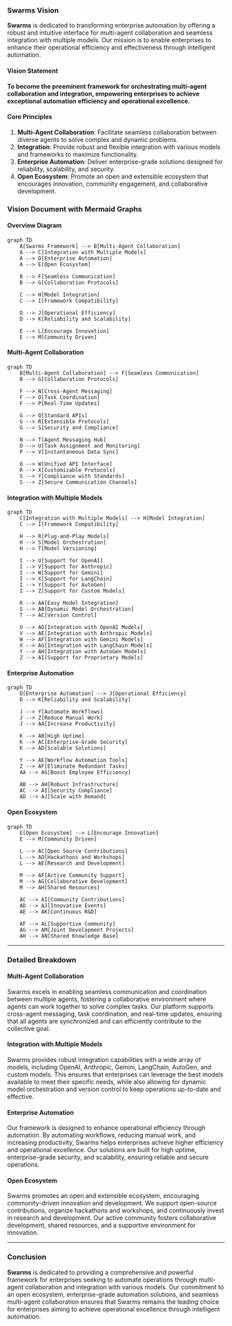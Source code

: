 ### Swarms Vision

**Swarms** is dedicated to transforming enterprise automation by offering a robust and intuitive interface for multi-agent collaboration and seamless integration with multiple models. Our mission is to enable enterprises to enhance their operational efficiency and effectiveness through intelligent automation.

#### Vision Statement

**To become the preeminent framework for orchestrating multi-agent collaboration and integration, empowering enterprises to achieve exceptional automation efficiency and operational excellence.**

#### Core Principles

1. **Multi-Agent Collaboration**: Facilitate seamless collaboration between diverse agents to solve complex and dynamic problems.
2. **Integration**: Provide robust and flexible integration with various models and frameworks to maximize functionality.
3. **Enterprise Automation**: Deliver enterprise-grade solutions designed for reliability, scalability, and security.
4. **Open Ecosystem**: Promote an open and extensible ecosystem that encourages innovation, community engagement, and collaborative development.

### Vision Document with Mermaid Graphs

#### Overview Diagram

```mermaid
graph TD
    A[Swarms Framework] --> B[Multi-Agent Collaboration]
    A --> C[Integration with Multiple Models]
    A --> D[Enterprise Automation]
    A --> E[Open Ecosystem]

    B --> F[Seamless Communication]
    B --> G[Collaboration Protocols]
    
    C --> H[Model Integration]
    C --> I[Framework Compatibility]

    D --> J[Operational Efficiency]
    D --> K[Reliability and Scalability]

    E --> L[Encourage Innovation]
    E --> M[Community Driven]
```

#### Multi-Agent Collaboration

```mermaid
graph TD
    B[Multi-Agent Collaboration] --> F[Seamless Communication]
    B --> G[Collaboration Protocols]

    F --> N[Cross-Agent Messaging]
    F --> O[Task Coordination]
    F --> P[Real-Time Updates]

    G --> Q[Standard APIs]
    G --> R[Extensible Protocols]
    G --> S[Security and Compliance]

    N --> T[Agent Messaging Hub]
    O --> U[Task Assignment and Monitoring]
    P --> V[Instantaneous Data Sync]

    Q --> W[Unified API Interface]
    R --> X[Customizable Protocols]
    S --> Y[Compliance with Standards]
    S --> Z[Secure Communication Channels]
```

#### Integration with Multiple Models

```mermaid
graph TD
    C[Integration with Multiple Models] --> H[Model Integration]
    C --> I[Framework Compatibility]

    H --> R[Plug-and-Play Models]
    H --> S[Model Orchestration]
    H --> T[Model Versioning]

    I --> U[Support for OpenAI]
    I --> V[Support for Anthropic]
    I --> W[Support for Gemini]
    I --> X[Support for LangChain]
    I --> Y[Support for AutoGen]
    I --> Z[Support for Custom Models]

    R --> AA[Easy Model Integration]
    S --> AB[Dynamic Model Orchestration]
    T --> AC[Version Control]

    U --> AD[Integration with OpenAI Models]
    V --> AE[Integration with Anthropic Models]
    W --> AF[Integration with Gemini Models]
    X --> AG[Integration with LangChain Models]
    Y --> AH[Integration with AutoGen Models]
    Z --> AI[Support for Proprietary Models]
```

#### Enterprise Automation

```mermaid
graph TD
    D[Enterprise Automation] --> J[Operational Efficiency]
    D --> K[Reliability and Scalability]

    J --> Y[Automate Workflows]
    J --> Z[Reduce Manual Work]
    J --> AA[Increase Productivity]

    K --> AB[High Uptime]
    K --> AC[Enterprise-Grade Security]
    K --> AD[Scalable Solutions]

    Y --> AE[Workflow Automation Tools]
    Z --> AF[Eliminate Redundant Tasks]
    AA --> AG[Boost Employee Efficiency]

    AB --> AH[Robust Infrastructure]
    AC --> AI[Security Compliance]
    AD --> AJ[Scale with Demand]
```

#### Open Ecosystem

```mermaid
graph TD
    E[Open Ecosystem] --> L[Encourage Innovation]
    E --> M[Community Driven]

    L --> AC[Open Source Contributions]
    L --> AD[Hackathons and Workshops]
    L --> AE[Research and Development]

    M --> AF[Active Community Support]
    M --> AG[Collaborative Development]
    M --> AH[Shared Resources]

    AC --> AI[Community Contributions]
    AD --> AJ[Innovative Events]
    AE --> AK[Continuous R&D]

    AF --> AL[Supportive Community]
    AG --> AM[Joint Development Projects]
    AH --> AN[Shared Knowledge Base]
```

---

### Detailed Breakdown

#### Multi-Agent Collaboration

Swarms excels in enabling seamless communication and coordination between multiple agents, fostering a collaborative environment where agents can work together to solve complex tasks. Our platform supports cross-agent messaging, task coordination, and real-time updates, ensuring that all agents are synchronized and can efficiently contribute to the collective goal.

#### Integration with Multiple Models

Swarms provides robust integration capabilities with a wide array of models, including OpenAI, Anthropic, Gemini, LangChain, AutoGen, and custom models. This ensures that enterprises can leverage the best models available to meet their specific needs, while also allowing for dynamic model orchestration and version control to keep operations up-to-date and effective.

#### Enterprise Automation

Our framework is designed to enhance operational efficiency through automation. By automating workflows, reducing manual work, and increasing productivity, Swarms helps enterprises achieve higher efficiency and operational excellence. Our solutions are built for high uptime, enterprise-grade security, and scalability, ensuring reliable and secure operations.

#### Open Ecosystem

Swarms promotes an open and extensible ecosystem, encouraging community-driven innovation and development. We support open-source contributions, organize hackathons and workshops, and continuously invest in research and development. Our active community fosters collaborative development, shared resources, and a supportive environment for innovation.

---

### Conclusion

**Swarms** is dedicated to providing a comprehensive and powerful framework for enterprises seeking to automate operations through multi-agent collaboration and integration with various models. Our commitment to an open ecosystem, enterprise-grade automation solutions, and seamless multi-agent collaboration ensures that Swarms remains the leading choice for enterprises aiming to achieve operational excellence through intelligent automation.